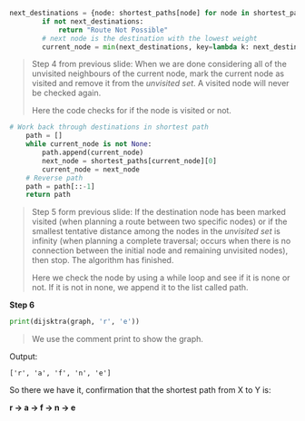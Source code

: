 <!--title={Dijkstra's Algorithm in Python}-->

<!--badges={Algorithms:15,Python:5}-->

<!--concepts={useOfGraphs, realLifeApplication, Dijkstra'sAlgorithm, Dijkstra'sdirected,}-->

```python
next_destinations = {node: shortest_paths[node] for node in shortest_paths if node not in visited}
        if not next_destinations:
            return "Route Not Possible"
        # next node is the destination with the lowest weight
        current_node = min(next_destinations, key=lambda k: next_destinations[k][1])
```

> Step 4 from previous slide: When we are done considering all of the unvisited neighbours of the current node, mark the current node as visited and remove it from the *unvisited set*. A visited node will never be checked again.
>
> Here the code checks for if the node is visited or not.

```python
# Work back through destinations in shortest path
    path = []
    while current_node is not None:
        path.append(current_node)
        next_node = shortest_paths[current_node][0]
        current_node = next_node
    # Reverse path
    path = path[::-1]
    return path
```

> Step 5 form previous slide: If the destination node has been marked visited (when planning a route between two specific nodes) or if the smallest tentative distance among the nodes in the *unvisited set* is infinity (when planning a complete traversal; occurs when there is no connection between the initial node and remaining unvisited nodes), then stop. The algorithm has finished.
>
> Here we check the node by using a while loop and see if it is none or not. If it is not in none, we append it to the list called path.

**Step 6**

```python
print(dijsktra(graph, 'r', 'e'))
```

> We use the comment print to show the graph.

 Output:

``['r', 'a', 'f', 'n', 'e']``

So there we have it, confirmation that the shortest path from X to Y is:

**r -> a -> f -> n -> e**

